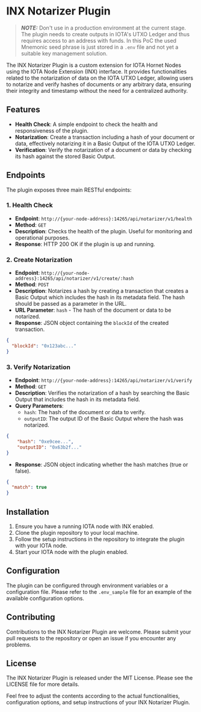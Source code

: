# INX Notarizer Plugin

> **_NOTE:_**  Don't use in a production environment at the current stage. The plugin needs to create outputs in IOTA's UTXO Ledger and thus requires access to an address with funds. In this PoC the used Mnemonic seed phrase is just stored in a `.env` file and not yet a suitable key management solution.

The INX Notarizer Plugin is a custom extension for IOTA Hornet Nodes using the IOTA Node Extension (INX) interface. It provides functionalities related to the notarization of data on the IOTA UTXO Ledger, allowing users to notarize and verify hashes of documents or any arbitrary data, ensuring their integrity and timestamp without the need for a centralized authority.

## Features

- **Health Check**: A simple endpoint to check the health and responsiveness of the plugin.
- **Notarization**: Create a transaction including a hash of your document or data, effectively notarizing it in a Basic Output of the IOTA UTXO Ledger.
- **Verification**: Verify the notarization of a document or data by checking its hash against the stored Basic Output.

## Endpoints

The plugin exposes three main RESTful endpoints:

### 1. Health Check

- **Endpoint**: `http://{your-node-address}:14265/api/notarizer/v1/health`
- **Method**: `GET`
- **Description**: Checks the health of the plugin. Useful for monitoring and operational purposes.
- **Response**: HTTP 200 OK if the plugin is up and running.

### 2. Create Notarization

- **Endpoint**: `http://{your-node-address}:14265/api/notarizer/v1/create/:hash`
- **Method**: `POST`
- **Description**: Notarizes a hash by creating a transaction that creates a Basic Output which includes the hash in its metadata field. The hash should be passed as a parameter in the URL.
- **URL Parameter**: `hash` - The hash of the document or data to be notarized.
- **Response**: JSON object containing the `blockId` of the created transaction.

```json
{
  "blockId": "0x123abc..."
}
```

### 3. Verify Notarization
- **Endpoint**: `http://{your-node-address}:14265/api/notarizer/v1/verify`
- **Method**: `GET`
- **Description**: Verifies the notarization of a hash by searching the Basic Output that includes the hash in its metadata field.
- **Query Parameters**:
  - `hash`: The hash of the document or data to verify.
  - `outputID`: The output ID of the Basic Output where the hash was notarized.

```json
{
    "hash": "0xe9cee...",
    "outputID": "0x63b2f..."
}
```


- **Response**: JSON object indicating whether the hash matches (true or false).

```json
{
  "match": true
}
```

##  Installation
1) Ensure you have a running IOTA node with INX enabled.
2) Clone the plugin repository to your local machine.
3) Follow the setup instructions in the repository to integrate the plugin with your IOTA node.
4) Start your IOTA node with the plugin enabled.

## Configuration
The plugin can be configured through environment variables or a configuration file. Please refer to the `.env_sample` file for an example of the available configuration options.

## Contributing
Contributions to the INX Notarizer Plugin are welcome. Please submit your pull requests to the repository or open an issue if you encounter any problems.

## License
The INX Notarizer Plugin is released under the MIT License. Please see the LICENSE file for more details.

Feel free to adjust the contents according to the actual functionalities, configuration options, and setup instructions of your INX Notarizer Plugin.
